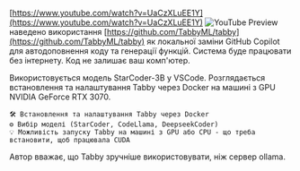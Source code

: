 <!--
date: 2025-02-02T23:23:04.062Z
-->


[https://www.youtube.com/watch?v=UaCzXLuEE1Y](https://www.youtube.com/watch?v=UaCzXLuEE1Y)
![YouTube Preview](https://img.youtube.com/vi/UaCzXLuEE1Y/mqdefault.jpg)
 наведено використання  [https://github.com/TabbyML/tabby](https://github.com/TabbyML/tabby) як локальної заміни GitHub Copilot для автодоповнення коду та генерації функцій. Система буде працювати без інтернету. Код не залишає ваш комп'ютер.

Використовується модель StarCoder-3B у VSCode. Розглядається встановлення та налаштування Tabby через Docker на машині з GPU NVIDIA GeForce RTX 3070. 

    🛠 Встановлення та налаштування Tabby через Docker 
    ⚙️ Вибір моделі (StarCoder, CodeLlama, DeepseekCoder) 
    💡 Можливість запуску Tabby на машині з GPU або CPU - що треба встановити, щоб працювала CUDA

Автор вважає, що Tabby зручніше використовувати, ніж сервер ollama.